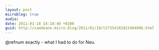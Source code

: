 ```yaml
---
layout: post
microblog: true
audio: 
date: 2011-01-18 14:18:40 +0100
guid: http://samdeane.micro.blog/2011/01/18/t27354182822404096.html
---
```

@refnum exactly - what I had to do for Neu.
